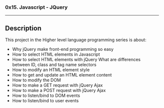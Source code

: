 ### 0x15. Javascript - JQuery
---
## Description

This project in the Higher level language programming series is about:

* Why jQuery make front-end programming so easy
* How to select HTML elements in Javascript
* How to select HTML elements with jQuery
What are differences between ID, class and tag name selectors
* How to modify an HTML element style
* How to get and update an HTML element content
* How to modify the DOM
* How to make a GET request with jQuery Ajax
* How to make a POST request with jQuery Ajax
* How to listen/bind to DOM events
* How to listen/bind to user events

